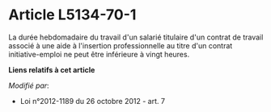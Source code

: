 # Article L5134-70-1

La durée hebdomadaire du travail d'un salarié titulaire d'un contrat de travail associé à une aide à l'insertion
professionnelle au titre d'un  contrat initiative-emploi ne peut être inférieure à vingt heures.

**Liens relatifs à cet article**

_Modifié par_:

  - Loi n°2012-1189 du 26 octobre 2012 - art. 7
